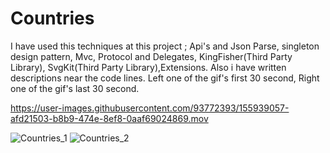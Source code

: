 # Countries
I have used this techniques at this project ; Api's and Json Parse, singleton design pattern, Mvc, Protocol and Delegates, KingFisher(Third Party Library), SvgKit(Third Party Library),Extensions. 
Also i have written descriptions near the code lines.
Left one of the gif's first 30 second, Right one of the gif's last 30 second.



https://user-images.githubusercontent.com/93772393/155939057-afd21503-b8b9-474e-8ef8-0aaf69024869.mov


![Countries_1](https://user-images.githubusercontent.com/93772393/155938656-b7883d48-ab2c-410b-b035-6003e5718e16.gif)
![Countries_2](https://user-images.githubusercontent.com/93772393/155938662-ea4bf253-fd46-45ef-9e45-354fc2c3cf52.gif)

